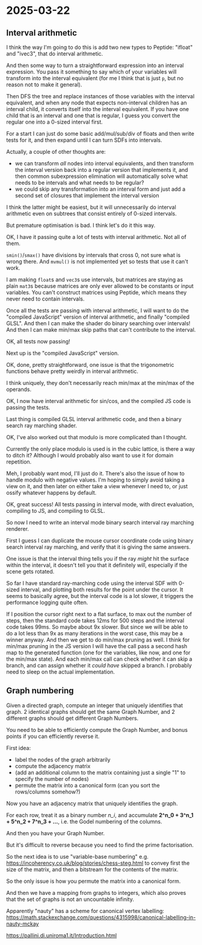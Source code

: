 # 2025-03-22

## Interval arithmetic

I think the way I'm going to do this is add two new types to Peptide:
"ifloat" and "ivec3", that do interval arithmetic.

And then some way to turn a straightforward expression into an interval
expression. You pass it something to say which of your variables will
transform into the interval equivalent (for me I think that is just `p`,
but no reason not to make it general).

Then DFS the tree and replace instances of those variables with the
interval equivalent, and when any node that expects non-interval
children has an interval child, it converts itself into the interval
equivalent. If you have one child that is an interval and one that is
regular, I guess you convert the regular one into a 0-sized interval first.

For a start I can just do some basic add/mul/sub/div of floats
and then write tests for it, and then expand until I can turn SDFs
into intervals.

Actually, a couple of other thoughts are:

 * we can transform *all* nodes into interval equivalents, and then transform the interval version back into a regular version that implements it, and then common subexpression elimination will automatically solve what needs to be intervals and what needs to be regular?
 * we could skip any transformation into an interval form and just add a second set of closures that implement the interval version

I think the latter might be easiest, but it will unnecessarily do
interval arithmetic even on subtrees that consist entirely of 0-sized
intervals.

But premature optimisation is bad. I think let's do it this way.

OK, I have it passing quite a lot of tests with interval arithmetic.
Not all of them.

`smin()`/`smax()` have divisions by intervals that cross 0, not sure
what is wrong there. And `mvmul()` is not implemented yet so tests that
use it can't work.

I am making `float`s and `vec3`s use intervals, but matrices are staying
as plain `mat3`s because matrices are only ever allowed to
be constants or input variables. You can't construct matrices using
Peptide, which means they never need to contain intervals.

Once all the tests are passing with interval arithmetic, I will want
to do the "compiled JavaScript" version of interval arithmetic, and
finally "compiled GLSL". And then I can make the shader do binary
searching over intervals! And then I can make min/max skip paths that
can't contribute to the interval.

OK, all tests now passing!

Next up is the "compiled JavaScript" version.

OK, done, pretty straightforward, one issue is that the
trigonometric functions behave pretty weirdly in interval arithmetic.

I think uniquely, they don't necessarily reach min/max at the min/max
of the operands.

OK, I now have interval arithmetic for sin/cos, and the compiled JS
code is passing the tests.

Last thing is compiled GLSL interval arithmetic code, and then a
binary search ray marching shader.

OK, I've also worked out that modulo is more complicated than I thought.

Currently the only place modulo is used is in the cubic lattice,
is there a way to ditch it? Although I would probably also want to use it 
for domain repetition.

Meh, I probably want mod, I'll just do it. There's also the issue of how
to handle modulo with negative values. I'm hoping to simply avoid taking a view
on it, and then later on either take a view whenever I need to, or just
ossify whatever happens by default.

OK, great success! All tests passing in interval mode, with direct evaluation,
compiling to JS, and compiling to GLSL.

So now I need to write an interval mode binary search interval ray marching renderer.

First I guess I can duplicate the mouse cursor coordinate code using binary
search interval ray marching, and verify that it is giving the same answers.

One issue is that the interval thing tells you if the ray *might* hit the surface within
the interval, it doesn't tell you that it definitely will, especially if the scene gets
rotated.

So far I have standard ray-marching code using the interval SDF with 0-sized
interval, and plotting both results for the point under the cursor. It seems to
basically agree, but the interval code is a lot slower, it triggers the
performance logging quite often.

If I position the cursor right next to a flat surface, to max out the number of
steps, then the standard code takes 12ms for 500 steps and the interval code
takes 99ms. So maybe about 9x slower. But since we will be able to do a lot less
than 9x as many iterations in the worst case, this may be a winner anyway. And
then we get to do min/max pruning as well. I think for min/max pruning in the JS
version I will have the call pass a second hash map to the generated function
(one for the variables, like now, and one for the min/max state). And each min/max
call can check whether it can skip a branch, and can assign whether it *could have*
skipped a branch. I probably need to sleep on the actual implementation.

## Graph numbering

Given a directed graph, compute an integer that uniquely identifies that graph.
2 identical graphs should get the same Graph Number, and 2 different
graphs should get different Graph Numbers.

You need to be able to efficiently compute the Graph Number, and bonus
points if you can efficiently reverse it.

First idea:

 * label the nodes of the graph arbitrarily
 * compute the adjacency matrix
 * (add an additional column to the matrix containing just a single "1" to specify the number of nodes)
 * permute the matrix into a canonical form (can you sort the rows/columns somehow?)

Now you have an adjacency matrix that uniquely identifies the graph.

For each row, treat it as a binary number *n_i*, and accumulate
**2^n_0 + 3^n_1 + 5^n_2 + 7^n_3 + ...**, i.e. the Godel numbering of
the columns.

And then you have your Graph Number.

But it's difficult to reverse because you need to find the prime
factorisation.

So the next idea is to use "variable-base numbering" e.g. https://incoherency.co.uk/blog/stories/chess-steg.html to convey first the size of the matrix, and then a bitstream for the contents of the matrix.

So the only issue is how you permute the matrix into a canonical form.

And then we have a mapping from graphs to integers, which also
proves that the set of graphs is not an uncountable infinity.

Apparently "nauty" has a scheme for canonical vertex labelling:
https://math.stackexchange.com/questions/4315998/canonical-labelling-in-nauty-mckay

https://pallini.di.uniroma1.it/Introduction.html
